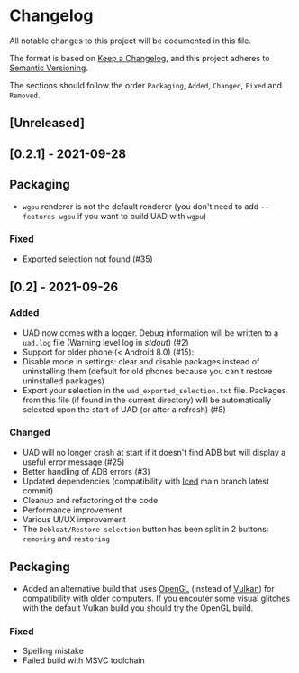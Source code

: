 # Changelog

All notable changes to this project will be documented in this file.

The format is based on [Keep a Changelog](https://keepachangelog.com/en/1.0.0/),
and this project adheres to [Semantic Versioning](https://semver.org/spec/v2.0.0.html).

The sections should follow the order `Packaging`, `Added`, `Changed`, `Fixed`
and `Removed`.

## [Unreleased]

## [0.2.1] - 2021-09-28

## Packaging
- `wgpu` renderer is not the default renderer (you don't need to add `--features wgpu` if you want to build UAD with `wgpu`)

### Fixed
- Exported selection not found (#35)

## [0.2] - 2021-09-26

### Added
- UAD now comes with a logger. Debug information will be written to a `uad.log` file (Warning level log in *stdout*) (#2)
- Support for older phone (< Android 8.0) (#15):
- Disable mode in settings: clear and disable packages instead of uninstalling them (default for old phones because you can't restore uninstalled packages)
- Export your selection in the `uad_exported_selection.txt` file. Packages from this file (if found in the current directory) will be automatically selected upon the start of UAD (or after a refresh) (#8)

### Changed
- UAD will no longer crash at start if it doesn't find ADB but will display a useful error message (#25)
- Better handling of ADB errors (#3)
- Updated dependencies (compatibility with [Iced](https://github.com/iced-rs/iced) main branch latest commit)
- Cleanup and refactoring of the code
- Performance improvement
- Various UI/UX improvement
- The `Debloat/Restore selection` button has been split in 2 buttons: `removing` and `restoring`

## Packaging
- Added an alternative build that uses [OpenGL](https://fr.wikipedia.org/wiki/OpenGL) (instead of [Vulkan](https://fr.wikipedia.org/wiki/Vulkan_(API))) for compatibility with older computers. If you encouter some visual glitches with the default Vulkan build you should try the OpenGL build.

### Fixed
- Spelling mistake
- Failed build with MSVC toolchain